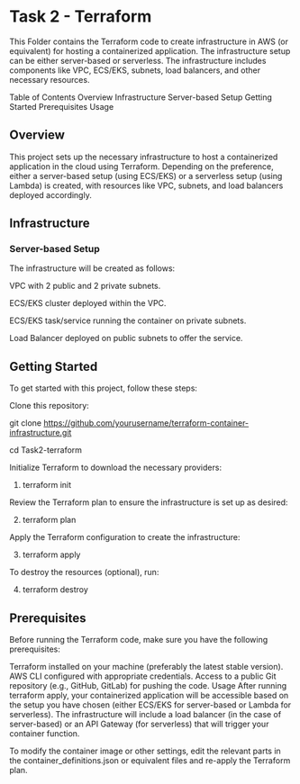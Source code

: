 # **Task 2 - Terraform**

This Folder contains the Terraform code to create infrastructure in AWS (or equivalent) for hosting a containerized application. The infrastructure setup can be either server-based or serverless. The infrastructure includes components like VPC, ECS/EKS, subnets, load balancers, and other necessary resources.

Table of Contents
Overview
Infrastructure
Server-based Setup
Getting Started
Prerequisites
Usage

## **Overview**

This project sets up the necessary infrastructure to host a containerized application in the cloud using Terraform. Depending on the preference, either a server-based setup (using ECS/EKS) or a serverless setup (using Lambda) is created, with resources like VPC, subnets, and load balancers deployed accordingly.

## **Infrastructure**

### **Server-based Setup**

The infrastructure will be created as follows:

VPC with 2 public and 2 private subnets.

ECS/EKS cluster deployed within the VPC.

ECS/EKS task/service running the container on private subnets.

Load Balancer deployed on public subnets to offer the service.

## **Getting Started**

To get started with this project, follow these steps:

Clone this repository:

git clone https://github.com/yourusername/terraform-container-infrastructure.git

cd Task2-terraform

Initialize Terraform to download the necessary providers:

  1. terraform init

Review the Terraform plan to ensure the infrastructure is set up as desired:

  2. terraform plan

Apply the Terraform configuration to create the infrastructure:

  3. terraform apply

To destroy the resources (optional), run:

  4. terraform destroy

## **Prerequisites**

Before running the Terraform code, make sure you have the following prerequisites:

Terraform installed on your machine (preferably the latest stable version).
AWS CLI configured with appropriate credentials.
Access to a public Git repository (e.g., GitHub, GitLab) for pushing the code.
Usage
After running terraform apply, your containerized application will be accessible based on the setup you have chosen (either ECS/EKS for server-based or Lambda for serverless). The infrastructure will include a load balancer (in the case of server-based) or an API Gateway (for serverless) that will trigger your container function.

To modify the container image or other settings, edit the relevant parts in the container_definitions.json or equivalent files and re-apply the Terraform plan.
